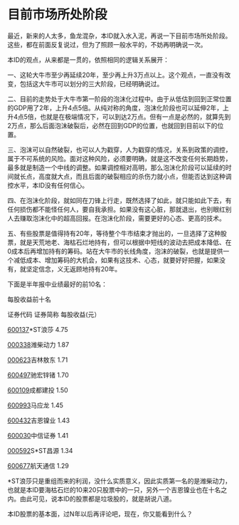 目前市场所处阶段
====



最近，新来的人太多，鱼龙混杂，本ID就入水入泥，再说一下目前市场所处阶段。这些，都在前面反复说过，但为了照顾一般水平的，不妨再明确说一次。

本ID的观点，从来都是一贯的，依照相同的逻辑关系展开：

一、这轮大牛市至少再延续20年，至少再上升3万点以上。这个观点，一直没有改变，包括这大牛市可以划分的三大阶段，已经明确说过。

二、目前的走势处于大牛市第一阶段的泡沫化过程中。由于从低估到回到正常位置的GDP用了2年，上升4点5倍。从纯对称的角度，泡沫化阶段也可以延伸2年，上升4点5倍，也就是在极端情况下，可以到达2万点。但有一点是必然的，就算先到2万点，那么后面泡沫破裂后，必然在回到GDP的位置，也就回到目前以下的位置。

三、泡沫可以自然破裂，也可以人为戳穿，人为戳穿的情况，关系到政策的调控，属于不可系统的风险。面对这种风险，必须要明确，就是这不改变任何长期趋势，最多就是制造一个中线的调整。如果调控相对高明，那么泡沫化阶段可以延续的时间就长点，高度就大点，而且后面的破裂相应的杀伤力就小点，但能否达到这种调控水平，本ID没有任何信心。

四、在泡沫化阶段，就如同在刀锋上行走，既然选择了如此，就只能如此下去，有任何损伤都不能怪任何人，要自我承担。如果没有这心脏，那就退出，也别眼红别人去赚取泡沫化中的超高回报。在泡沫化阶段，需要更好的心态、更高的技术。

五、有些股票是值得持有20年，等待整个牛市结束才抛出的，一旦选择了这种股票，就是天荒地老、海枯石烂地持有，但可以根据中短线的波动去把成本降低、在0成本后再增加持有的筹码。站在大牛市的长线角度，泡沫的破裂，也就是提供一个减低成本、增加筹码的大机会，如果有这技术、心态，就要好好把握，如果没有，就坚定信念，义无返顾地持有20年。

下面是半年报中业绩最好的前10名：

每股收益前十名

证券代码 证券简称 每股收益(元）

[600137](http://www1.cfi.net.cn/base.aspx?stockcode=600137)*ST浪莎 4.75

[000338](http://www1.cfi.net.cn/base.aspx?stockcode=000338)潍柴动力 1.87

[000623](http://www1.cfi.net.cn/base.aspx?stockcode=000623)吉林敖东 1.71

[600497](http://www1.cfi.net.cn/base.aspx?stockcode=600497)驰宏锌锗 1.70

[600109](http://www1.cfi.net.cn/base.aspx?stockcode=600109)成都建投 1.50

[600993](http://www1.cfi.net.cn/base.aspx?stockcode=600993)马应龙 1.45

[600432](http://www1.cfi.net.cn/base.aspx?stockcode=600432)吉恩镍业 1.43

[600030](http://www1.cfi.net.cn/base.aspx?stockcode=600030)中信证券 1.41

[000592](http://www1.cfi.net.cn/base.aspx?stockcode=000592)S*ST昌源 1.34

[600677](http://www1.cfi.net.cn/base.aspx?stockcode=600677)航天通信 1.29


*ST浪莎只是重组而来的利润，没什么实质意义，因此实质第一名的是潍柴动力，也就是本ID要海枯石烂的10来20只股票中的一只，另外一个吉恩镍业也在十名之内。由此可见，说本ID的股票都是垃圾股的，就是胡说八道。

本ID股票的基本面，过N年以后再评论吧，现在，你又能看到什么？
